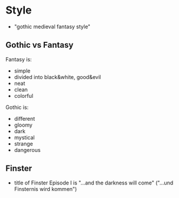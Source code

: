 # Style
- "gothic medieval fantasy style"

## Gothic vs Fantasy
Fantasy is:
- simple
- divided into black&white, good&evil
- neat
- clean
- colorful

Gothic is:
- different
- gloomy
- dark
- mystical
- strange
- dangerous

## Finster
- title of Finster Episode I is "...and the darkness will come" ("...und Finsternis wird kommen")
